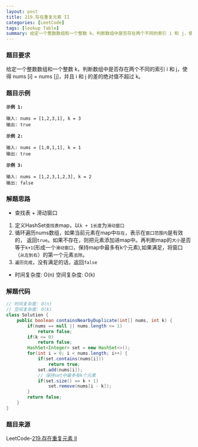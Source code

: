```yaml
---
layout: post
title: 219.存在重复元素 II
categories: [LeetCode]
tags: [lookup Table]
summary: 给定一个整数数组和一个整数 k，判断数组中是否存在两个不同的索引 i 和 j，使得 nums [i] = nums [j]，并且 i 和 j 的差的绝对值不超过 k。
---
```


### 题目要求
给定一个整数数组和一个整数 k，判断数组中是否存在两个不同的索引 i 和 j，使得 nums [i] = nums [j]，并且 i 和 j 的差的绝对值不超过 k。

### 题目示例
**`示例 1:`**
```
输入: nums = [1,2,3,1], k = 3
输出: true
```

**`示例 2:`**
```
输入: nums = [1,0,1,1], k = 1
输出: true
```

**`示例 3:`**
```
输入: nums = [1,2,3,1,2,3], k = 2
输出: false
```

### 解题思路
- 查找表 + 滑动窗口
1. 定义HashSet`查找表`map，以`k + 1长度`为`滑动窗口` 
1. 循环遍历nums数组，如果当前元素在map中`存在`，表示在`窗口范围内`是有效的， 返回`true`。如果不存在，则把元素添加进map中。再判断map的`大小`是否等于`k+1`(形成一个`滑动窗口`，保持map中最多有k个元素),如果满足，将窗口（`从左到右`）的第一个元素`去除`。
1. `遍历完成`，没有满足的话，返回`false`

- 时间复杂度: O(n)  空间复杂度: O(k)

### 解题代码
```java
// 时间复杂度: O(n)
// 空间复杂度: O(k)
class Solution {
    public boolean containsNearbyDuplicate(int[] nums, int k) {
        if(nums == null || nums.length <= 1)
            return false;
        if(k <= 0)
            return false;
        HashSet<Integer> set = new HashSet<>();
        for(int i = 0; i < nums.length; i++) {
            if(set.contains(nums[i]))
                return true;
            set.add(nums[i]);
            // 保持set中最多有k个元素
            if(set.size() == k + 1)
                set.remove(nums[i - k]);
        }
        return false;
    }
}
```

### 题目来源
LeetCode-[219.存在重复元素 II](https://leetcode-cn.com/problems/contains-duplicate-ii/)
